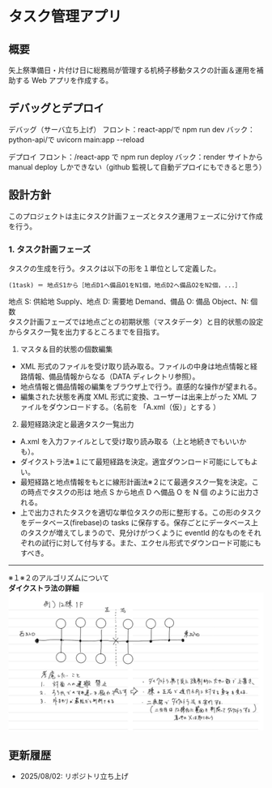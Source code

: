 # タスク管理アプリ

## 概要

矢上祭準備日・片付け日に総務局が管理する机椅子移動タスクの計画＆運用を補助する Web アプリを作成する。

## デバッグとデプロイ

デバッグ（サーバ立ち上げ）
フロント：react-app/で npm run dev
バック：python-api/で uvicorn main:app --reload

デプロイ
フロント：/react-app で npm run deploy
バック：render サイトから manual deploy しかできない（github 監視して自動デプロイにもできると思う）

## 設計方針

このプロジェクトは主にタスク計画フェーズとタスク運用フェーズに分けて作成を行う。

### 1. タスク計画フェーズ

タスクの生成を行う。タスクは以下の形を１単位として定義した。

```
(1task) ＝ 地点S1から［地点D1へ備品O1をN1個，地点D2へ備品O2をN2個，...］
```

地点 S: 供給地 Supply、地点 D: 需要地 Demand、備品 O: 備品 Object、N: 個数  
タスク計画フェーズでは地点ごとの初期状態（マスタデータ）と目的状態の設定からタスク一覧を出力するところまでを目指す。

1. マスタ＆目的状態の個数編集

- XML 形式のファイルを受け取り読み取る。ファイルの中身は地点情報と経路情報、備品情報からなる（DATA ディレクトリ参照）。
- 地点情報と備品情報の編集をブラウザ上で行う。直感的な操作が望まれる。
- 編集された状態を再度 XML 形式に変換、ユーザーは出来上がった XML ファイルをダウンロードする。（名前を 「A.xml（仮）」とする ）

2. 最短経路決定と最適タスク一覧出力

- A.xml を入力ファイルとして受け取り読み取る（上と地続きでもいいかも）。
- ダイクストラ法※１にて最短経路を決定。適宜ダウンロード可能にしてもよい。
- 最短経路と地点情報をもとに線形計画法※２にて最適タスク一覧を決定。この時点でタスクの形は 地点 S から地点 D へ備品 O を N 個 のように出力される。
- 上で出力されたタスクを適切な単位タスクの形に整形する。この形のタスクをデータベース(firebase)の tasks に保存する。保存ごとにデータベース上のタスクが増えてしまうので、見分けがつくように eventId 的なものをそれぞれの試行に対して付与する。また、エクセル形式でダウンロード可能にもすべき。

---

※１※２のアルゴリズムについて  
**ダイクストラ法の詳細**
![ダイクストラ法の説明画像](image_dijkstra.jpg)

## 更新履歴

- 2025/08/02: リポジトリ立ち上げ
